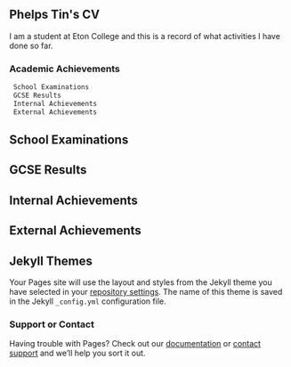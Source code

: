 ## Phelps Tin's CV

I am a student at Eton College and this is a record of what activities I have done so far.

### Academic Achievements

```markdown
 School Examinations 
 GCSE Results
 Internal Achievements
 External Achievements
```
## School Examinations
##  GCSE Results
## Internal Achievements
## External Achievements


## Jekyll Themes

Your Pages site will use the layout and styles from the Jekyll theme you have selected in your [repository settings](https://github.com/phelpstin/CV/settings). The name of this theme is saved in the Jekyll `_config.yml` configuration file.

### Support or Contact

Having trouble with Pages? Check out our [documentation](https://help.github.com/categories/github-pages-basics/) or [contact support](https://github.com/contact) and we’ll help you sort it out.
